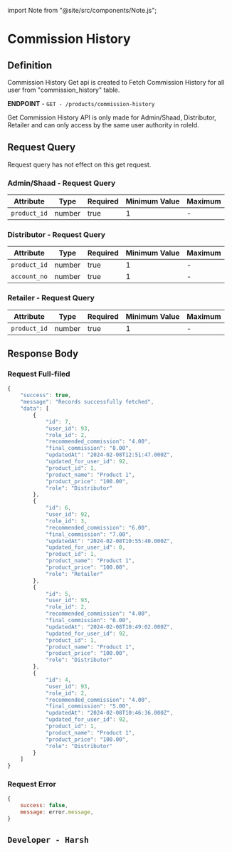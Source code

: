 
import Note from "@site/src/components/Note.js";

# Commission History

## Definition
Commission History Get api is created to Fetch Commission History for all user from "commission_history" table.

**ENDPOINT** - `GET - /products/commission-history`

<Note>Get Commission History API is only made for Admin/Shaad, Distributor, Retailer and can only access by the same user authority in roleId.</Note>

## Request Query
Request query has not effect on this get request.

### Admin/Shaad - Request Query 
| Attribute | Type | Required | Minimum Value | Maximum
| ---- | ---- | --------- | -------- | --------
| `product_id` | number | true | 1 | - 

### Distributor - Request Query 
| Attribute | Type | Required | Minimum Value | Maximum
| ---- | ---- | --------- | -------- | --------
| `product_id` | number | true | 1 | - 
| `account_no` | number | true | 1 | - 

### Retailer - Request Query 
| Attribute | Type | Required | Minimum Value | Maximum
| ---- | ---- | --------- | -------- | --------
| `product_id` | number | true | 1 | - 


## Response Body

### Request Full-filed 

```js
{
    "success": true,
    "message": "Records successfully fetched",
    "data": [
        {
            "id": 7,
            "user_id": 93,
            "role_id": 2,
            "recommended_commission": "4.00",
            "final_commission": "8.00",
            "updatedAt": "2024-02-08T12:51:47.000Z",
            "updated_for_user_id": 92,
            "product_id": 1,
            "product_name": "Product 1",
            "product_price": "100.00",
            "role": "Distributor"
        },
        {
            "id": 6,
            "user_id": 92,
            "role_id": 3,
            "recommended_commission": "6.00",
            "final_commission": "7.00",
            "updatedAt": "2024-02-08T10:55:40.000Z",
            "updated_for_user_id": 0,
            "product_id": 1,
            "product_name": "Product 1",
            "product_price": "100.00",
            "role": "Retailer"
        },
        {
            "id": 5,
            "user_id": 93,
            "role_id": 2,
            "recommended_commission": "4.00",
            "final_commission": "6.00",
            "updatedAt": "2024-02-08T10:49:02.000Z",
            "updated_for_user_id": 92,
            "product_id": 1,
            "product_name": "Product 1",
            "product_price": "100.00",
            "role": "Distributor"
        },
        {
            "id": 4,
            "user_id": 93,
            "role_id": 2,
            "recommended_commission": "4.00",
            "final_commission": "5.00",
            "updatedAt": "2024-02-08T10:46:36.000Z",
            "updated_for_user_id": 92,
            "product_id": 1,
            "product_name": "Product 1",
            "product_price": "100.00",
            "role": "Distributor"
        }
    ]
}

```

### Request Error

```js
{
    success: false,
    message: error.message,
}
```


## `Developer - Harsh`
